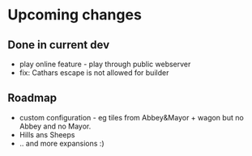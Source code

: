 # Upcoming changes

## Done in current dev

* play online feature - play through public webserver
* fix: Cathars escape is not allowed for builder

## Roadmap

*  custom configuration - eg tiles from Abbey&Mayor + wagon but  no Abbey and no Mayor. 
* Hills ans Sheeps
* .. and more expansions :)